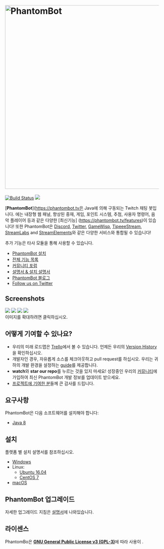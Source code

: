 
# <img alt="PhantomBot" src="https://i.zelakto.tv/images/bN4H.png" width="600px"/>

[![Build Status](https://travis-ci.org/PhantomBot/PhantomBot.svg?branch=master)](https://travis-ci.org/PhantomBot/PhantomBot)
[<img src="https://discordapp.com/api/guilds/107910097937682432/widget.png?style=shield">](https://discord.gg/Xdh5SRY)

[**PhantomBot**](https://phantombot.tv은 Java에 의해 구동되는 Twitch 채팅 봇입니다. 에는 내장형 웹 패널, 향상된 중재, 게임, 포인트 시스템, 추첨, 사용자 명령어, 음악 플레이어 등과 같은 다양한 [최신기능] (https://phantombot.tv/features)이 있습니다! 또한 PhantomBot은 [Discord](https://discordapp.com/), [Twitter](https://twitter.com), [GameWisp](https://gamewisp.com), [TipeeeStream](https://tipeeestream.com), [StreamLabs](https://streamlabs.com) and [StreamElements](https://streamelements.com)와 같은 다양한 서비스와 통합될 수 있습니다!

추가 기능은 타사 모듈을 통해 사용할 수 있습니다.

* [PhantomBot 설치](https://phantombot.tv/ "PhantomBot")
* [전체 기능 목록](https://phantombot.tv/features "PhantomBot Features")
* [커뮤니티 포럼](https://community.phantombot.tv "PhantomBot Community Forums")
* [설명서 & 설치 설명서](https://docs.phantombot.tv "Documenation and Installation Instructions")
* [PhantomBot 블로그](https://blog.phantombot.tv "PhantomBot Blog")
* [Follow us on Twitter](https://www.twitter.com/PhantomBot "PhantomBot Twitter")

## Screenshots
[![](https://i.zelakto.tv/images/YaDd.png)](https://i.zelakto.tv/images/Yu7W.png "PhantomBot Console")
[![](https://i.zelakto.tv/images/YfFl.png)](https://i.zelakto.tv/images/YXyc.png "PhantomBot Control Panel")
[![](https://i.zelakto.tv/images/Y5W4.png)](https://i.zelakto.tv/images/Y2qR.png "PhantomBot YouTube Player")
[![](https://i.zelakto.tv/images/Y4mh.png)](https://i.zelakto.tv/images/YDNm.png "PhantomBot Public Playlist Queue")  
이미지를 확대하려면 클릭하십시오.

## 어떻게 기여할 수 있나요?

* 우리의 미래 로드맵은  [Trello](https://trello.com/b/prjUApDO)에서 볼 수 있습니다. 언제든 우리의 [Version History](https://phantombot.tv/changelog)을 확인하십시오.
* 개발자인 경우, 자유롭게 소스를 체크아웃하고 pull request를 하십시오. 우리는 귀하의 개발 환경을 설정하는 [guide](https://github.com/PhantomBot/PhantomBot/blob/master/DEVSETUP.md)를 제공합니다.
* **watch**와 **star our repo**를 누르는 것을 있지 마세요!  성장중인 우리의 [커뮤니티](https://community.phantombot.tv)에 가입하여 최신 PhantomBot 개발 정보를 업데이트 받으세요.
* [프로젝트에 기여한 분](https://github.com/PhantomBot/PhantomBot/graphs/contributors)들께 큰 감사를 드립니다.

## 요구사항

PhantomBot은 다음 소프트웨어를 설치해야 합니다:

* [Java 8](https://www.java.com/en/download/)

## 설치
플랫폼 별 설치 설명서를 참조하십시오.
* [Windows](https://community.phantombot.tv/t/windows-setup-guide/60)
* Linux:
  * [Ubuntu 16.04](https://community.phantombot.tv/t/ubuntu-16-04-lts-setup-guide/61)
  * [CentOS 7](https://community.phantombot.tv/t/centos-7-setup-guide/62)
* [macOS](https://community.phantombot.tv/t/macos-setup-guide/63)

## PhantomBot 업그레이드

자세한 업그레이드 지침은 [설명서](https://community.phantombot.tv/t/how-to-update-phantombot/)에 나와있습니다.

## 라이센스

PhantomBo은 [**GNU General Public License v3 (GPL-3)**](https://www.gnu.org/copyleft/gpl.html)에 따라 사용이 .

